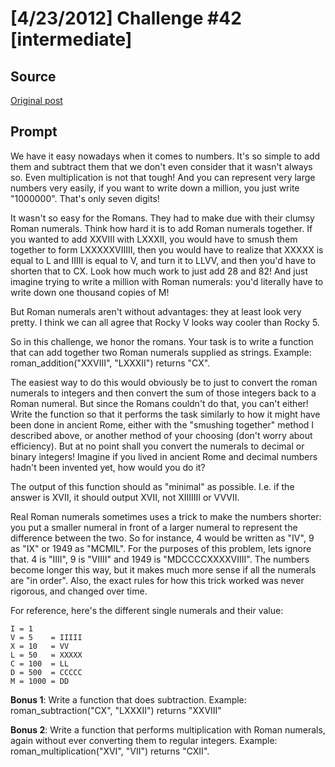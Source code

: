 # [4/23/2012] Challenge #42 [intermediate]

## Source

[Original post](https://old.reddit.com/r/dailyprogrammer/comments/sobuc/4232012_challenge_42_intermediate/)

## Prompt

We have it easy nowadays when it comes to numbers. It's so simple to add them and subtract them that we don't even consider that it wasn't always so. Even multiplication is not that tough! And you can represent very large numbers very easily, if you want to write down a million, you just write "1000000". That's only seven digits!

It wasn't so easy for the Romans. They had to make due with their clumsy Roman numerals. Think how hard it is to add Roman numerals together. If you wanted to add XXVIII with LXXXII, you would have to smush them together to form LXXXXXVIIIII, then you would have to realize that XXXXX is equal to L and IIIII is equal to V, and turn it to LLVV, and then you'd have to shorten that to CX. Look how much work to just add 28 and 82! And just imagine trying to write a million with Roman numerals: you'd literally have to write down one thousand copies of M!

But Roman numerals aren't without advantages: they at least look very pretty. I think we can all agree that Rocky V looks way cooler than Rocky 5.

So in this challenge, we honor the romans. Your task is to write a function that can add together two Roman numerals supplied as strings. Example: roman_addition("XXVIII", "LXXXII") returns "CX".

The easiest way to do this would obviously be to just to convert the roman numerals to integers and then convert the sum of those integers back to a Roman numeral. But since the Romans couldn't do that, you can't either! Write the function so that it performs the task similarly to how it might have been done in ancient Rome, either with the "smushing together" method I described above, or another method of your choosing (don't worry about efficiency). But at no point shall you convert the numerals to decimal or binary integers! Imagine if you lived in ancient Rome and decimal numbers hadn't been invented yet, how would you do it?

The output of this function should as "minimal" as possible. I.e. if the answer is XVII, it should output XVII, not XIIIIIII or VVVII.

Real Roman numerals sometimes uses a trick to make the numbers shorter: you put a smaller numeral in front of a larger numeral to represent the difference between the two. So for instance, 4 would be written as "IV", 9 as "IX" or 1949 as "MCMIL". For the purposes of this problem, lets ignore that. 4 is "IIII", 9 is "VIIII" and 1949 is "MDCCCCXXXXVIIII". The numbers become longer this way, but it makes much more sense if all the numerals are "in order". Also, the exact rules for how this trick worked was never rigorous, and changed over time.

For reference, here's the different single numerals and their value:

    I = 1
    V = 5    = IIIII
    X = 10   = VV
    L = 50   = XXXXX
    C = 100  = LL
    D = 500  = CCCCC
    M = 1000 = DD

**Bonus 1**: Write a function that does subtraction. Example: roman_subtraction("CX", "LXXXII") returns "XXVIII"

**Bonus 2**: Write a function that performs multiplication with Roman numerals, again without ever converting them to regular integers. Example: roman_multiplication("XVI", "VII") returns "CXII".
